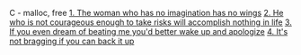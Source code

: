 C - malloc, free
[1. The woman who has no imagination has no wings](1-strdup.c)
[2. He who is not courageous enough to take risks will accomplish nothing in life](2-str_concat.c)
[3. If you even dream of beating me you'd better wake up and apologize](3-alloc_grid.c)
[4. It's not bragging if you can back it up](4-free_grid.c)
